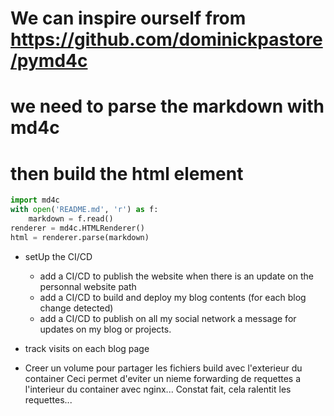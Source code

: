 # We can inspire ourself from https://github.com/dominickpastore/pymd4c
# we need to parse the markdown with md4c
# then build the html element

```python
import md4c
with open('README.md', 'r') as f:
    markdown = f.read()
renderer = md4c.HTMLRenderer()
html = renderer.parse(markdown)
```

- setUp the CI/CD
    - add a CI/CD to publish the website when there is an update on the personnal website path
    - add a CI/CD to build and deploy my blog contents (for each blog change detected)
    - add a CI/CD to publish on all my social network a message for updates on my blog or projects.

- track visits on each blog page

- Creer un volume pour partager les fichiers build avec l'exterieur du container
    Ceci permet d'eviter un nieme forwarding de requettes a l'interieur du container avec nginx...
    Constat fait, cela ralentit les requettes...
